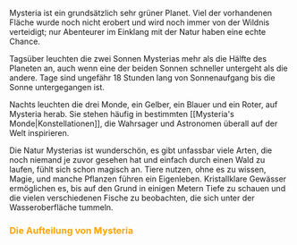 Mysteria ist ein grundsätzlich sehr grüner Planet. Viel der vorhandenen Fläche wurde noch nicht erobert und wird noch immer von der Wildnis verteidigt; nur Abenteurer im Einklang mit der Natur haben eine echte Chance. 

Tagsüber leuchten die zwei Sonnen Mysterias mehr als die Hälfte des Planeten an, auch wenn eine der beiden Sonnen schneller untergeht als die andere. Tage sind ungefähr 18 Stunden lang von Sonnenaufgang bis die Sonne untergegangen ist. 

Nachts leuchten die drei Monde, ein Gelber, ein Blauer und ein Roter, auf Mysteria herab. Sie stehen häufig in bestimmten [[Mysteria's Monde|Konstellationen]], die Wahrsager und Astronomen überall auf der Welt inspirieren. 

Die Natur Mysterias ist wunderschön, es gibt unfassbar viele Arten, die noch niemand je zuvor gesehen hat und einfach durch einen Wald zu laufen, fühlt sich schon magisch an. Tiere nutzen, ohne es zu wissen, Magie, und manche Pflanzen führen ein Eigenleben. Kristallklare Gewässer ermöglichen es, bis auf den Grund in einigen Metern Tiefe zu schauen und die vielen verschiedenen Fische zu beobachten, die sich unter der Wasseroberfläche tummeln.

### <font color = "orange">Die Aufteilung von Mysteria</font>